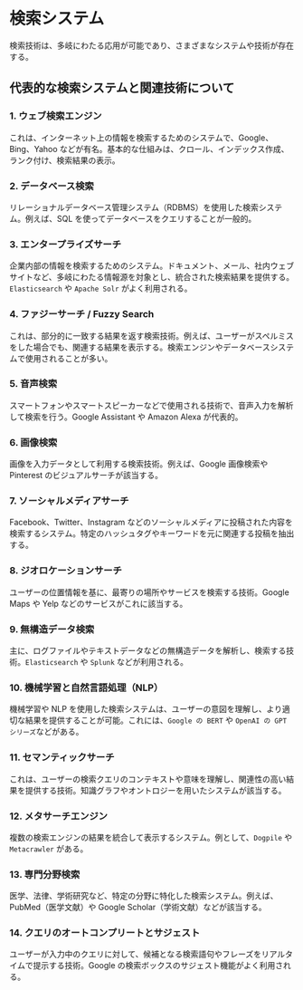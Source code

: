 # 検索システム

検索技術は、多岐にわたる応用が可能であり、さまざまなシステムや技術が存在する。

## 代表的な検索システムと関連技術について

### 1. ウェブ検索エンジン

これは、インターネット上の情報を検索するためのシステムで、Google、Bing、Yahoo などが有名。基本的な仕組みは、クロール、インデックス作成、ランク付け、検索結果の表示。

### 2. データベース検索

リレーショナルデータベース管理システム（RDBMS）を使用した検索システム。例えば、SQL を使ってデータベースをクエリすることが一般的。

### 3. エンタープライズサーチ

企業内部の情報を検索するためのシステム。ドキュメント、メール、社内ウェブサイトなど、多岐にわたる情報源を対象とし、統合された検索結果を提供する。`Elasticsearch` や `Apache Solr` がよく利用される。

### 4. ファジーサーチ / Fuzzy Search

これは、部分的に一致する結果を返す検索技術。例えば、ユーザーがスペルミスをした場合でも、関連する結果を表示する。検索エンジンやデータベースシステムで使用されることが多い。

### 5. 音声検索

スマートフォンやスマートスピーカーなどで使用される技術で、音声入力を解析して検索を行う。Google Assistant や Amazon Alexa が代表的。

### 6. 画像検索

画像を入力データとして利用する検索技術。例えば、Google 画像検索や Pinterest のビジュアルサーチが該当する。

### 7. ソーシャルメディアサーチ

Facebook、Twitter、Instagram などのソーシャルメディアに投稿された内容を検索するシステム。特定のハッシュタグやキーワードを元に関連する投稿を抽出する。

### 8. ジオロケーションサーチ

ユーザーの位置情報を基に、最寄りの場所やサービスを検索する技術。Google Maps や Yelp などのサービスがこれに該当する。

### 9. 無構造データ検索

主に、ログファイルやテキストデータなどの無構造データを解析し、検索する技術。`Elasticsearch` や `Splunk` などが利用される。

### 10. 機械学習と自然言語処理（NLP）

機械学習や NLP を使用した検索システムは、ユーザーの意図を理解し、より適切な結果を提供することが可能。これには、`Google の BERT` や `OpenAI の GPT シリーズ`などがある。

### 11. セマンティックサーチ

これは、ユーザーの検索クエリのコンテキストや意味を理解し、関連性の高い結果を提供する技術。知識グラフやオントロジーを用いたシステムが該当する。

### 12. メタサーチエンジン

複数の検索エンジンの結果を統合して表示するシステム。例として、`Dogpile` や `Metacrawler` がある。

### 13. 専門分野検索

医学、法律、学術研究など、特定の分野に特化した検索システム。例えば、PubMed（医学文献）や Google Scholar（学術文献）などが該当する。

### 14. クエリのオートコンプリートとサジェスト

ユーザーが入力中のクエリに対して、候補となる検索語句やフレーズをリアルタイムで提示する技術。Google の検索ボックスのサジェスト機能がよく利用される。
